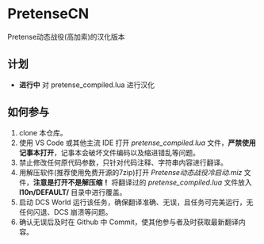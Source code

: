 # PretenseCN
Pretense动态战役(高加索)的汉化版本

## 计划
- **进行中** 对 pretense_compiled.lua 进行汉化

## 如何参与
1. clone 本仓库。
2. 使用 VS Code 或其他主流 IDE 打开 *pretense_compiled.lua* 文件，**严禁使用记事本打开**，记事本会破坏文件编码以及缩进错乱等问题。
3. 禁止修改任何原代码参数，只针对代码注释、字符串内容进行翻译。
4. 用解压软件(推荐使用免费开源的7zip)打开 *Pretense动态战役冷启动.miz* 文件，**注意是打开不是解压缩！** 将翻译过的 *pretense_compiled.lua* 文件放入 **l10n/DEFAULT/** 目录中进行覆盖。
5. 启动 DCS World 运行该任务，确保翻译准确、无误，且任务可完美运行，无任何闪退、DCS 崩溃等问题。
6. 确认无误后及时在 Github 中 Commit，使其他参与者及时获取最新翻译内容。